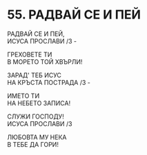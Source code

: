 # 55. РАДВАЙ СЕ И ПЕЙ  
  
РАДВАЙ СЕ И ПЕЙ,  
ИСУСА ПРОСЛАВИ /3 -  
  
ГРЕХОВЕТЕ ТИ  
В МОРЕТО ТОЙ ХВЪРЛИ!  
  
ЗАРАД' ТЕБ ИСУС  
НА КРЪСТА ПОСТРАДА /3 -  
  
ИМЕТО ТИ  
НА НЕБЕТО ЗАПИСА!  
  
СЛУЖИ ГОСПОДУ!  
ИСУСА ПРОСЛАВИ /3  
  
ЛЮБОВТА МУ НЕКА  
В ТЕБЕ ДА ГОРИ!  


<DownloadsButton pdf="/pdf/55-radvaj-se-i-pej.pdf" />

<DownloadChordsButton pdf="/chords/55-radvaj-se-i-pej_akord.pdf"/>
